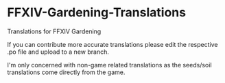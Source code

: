 # FFXIV-Gardening-Translations
Translations for FFXIV Gardening

If you can contribute more accurate translations please edit the respective .po file and upload to a new branch.

I'm only concerned with non-game related translations as the seeds/soil translations come directly from the game.
